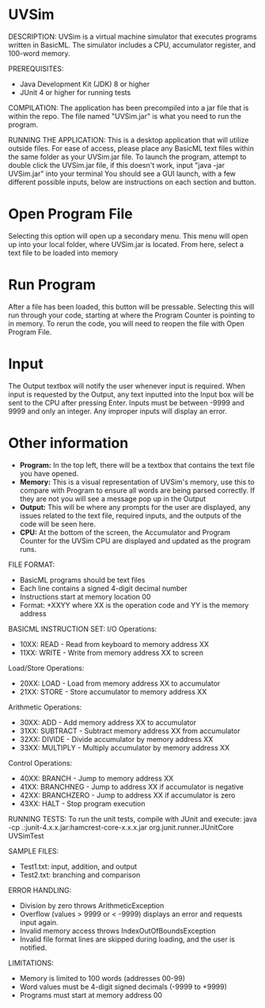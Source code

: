 UVSim 
==========================================

DESCRIPTION:
UVSim is a virtual machine simulator that executes programs written in BasicML.
The simulator includes a CPU, accumulator register, and 100-word memory.

PREREQUISITES:
- Java Development Kit (JDK) 8 or higher
- JUnit 4 or higher for running tests

COMPILATION:
The application has been precompiled into a jar file that is within the repo.
The file named "UVSim.jar" is what you need to run the program.

RUNNING THE APPLICATION:
This is a desktop application that will utilize outside files.  For ease of access,
please place any BasicML text files within the same folder as your UVSim.jar file.
To launch the program, attempt to double click the UVSim.jar file, if this doesn't work,
input "java -jar UVSim.jar" into your terminal
You should see a GUI launch, with a few different possible inputs, below are instructions
on each section and button.


Open Program File
=================
Selecting this option will open up a secondary menu.  This menu will open up into your local folder, where
UVSim.jar is located.  From here, select a text file to be loaded into memory

Run Program
=================
After a file has been loaded, this button will be pressable.  Selecting this will run through your code, starting
at where the Program Counter is pointing to in memory.  To rerun the code, you will need to reopen the file with 
Open Program File.


Input
=================
The Output textbox will notify the user whenever input is required.  When input is requested by the Output, 
any text inputted into the Input box will be sent to the CPU after pressing Enter.  Inputs must be between 
-9999 and 9999 and only an integer.  Any improper inputs will display an error.

Other information
=================
- **Program:** In the top left, there will be a textbox that contains the text file you have opened.
- **Memory:** This is a visual representation of UVSim's memory, use this to compare with Program to ensure
all words are being parsed correctly.  If they are not you will see a message pop up in the Output
- **Output:** This will be where any prompts for the user are displayed, any issues related to the text file,
required inputs, and the outputs of the code will be seen here.
- **CPU:** At the bottom of the screen, the Accumulator and Program Counter for the UVSim CPU are displayed and
updated as the program runs.


FILE FORMAT:
- BasicML programs should be text files
- Each line contains a signed 4-digit decimal number
- Instructions start at memory location 00
- Format: +XXYY where XX is the operation code and YY is the memory address

BASICML INSTRUCTION SET:
I/O Operations:
- 10XX: READ - Read from keyboard to memory address XX
- 11XX: WRITE - Write from memory address XX to screen

Load/Store Operations:
- 20XX: LOAD - Load from memory address XX to accumulator
- 21XX: STORE - Store accumulator to memory address XX

Arithmetic Operations:
- 30XX: ADD - Add memory address XX to accumulator
- 31XX: SUBTRACT - Subtract memory address XX from accumulator
- 32XX: DIVIDE - Divide accumulator by memory address XX
- 33XX: MULTIPLY - Multiply accumulator by memory address XX

Control Operations:
- 40XX: BRANCH - Jump to memory address XX
- 41XX: BRANCHNEG - Jump to address XX if accumulator is negative
- 42XX: BRANCHZERO - Jump to address XX if accumulator is zero
- 43XX: HALT - Stop program execution

RUNNING TESTS:
To run the unit tests, compile with JUnit and execute:
java -cp .:junit-4.x.x.jar:hamcrest-core-x.x.x.jar org.junit.runner.JUnitCore UVSimTest

SAMPLE FILES:
- Test1.txt: input, addition, and output
- Test2.txt: branching and comparison

ERROR HANDLING:
- Division by zero throws ArithmeticException
- Overflow (values > 9999 or < -9999) displays an error and requests input again.
- Invalid memory access throws IndexOutOfBoundsException
- Invalid file format lines are skipped during loading, and the user is notified.

LIMITATIONS:
- Memory is limited to 100 words (addresses 00-99)
- Word values must be 4-digit signed decimals (-9999 to +9999)
- Programs must start at memory address 00
